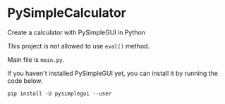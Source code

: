 # PySimpleCalculator
Create a calculator with PySimpleGUI in Python

This project is not allowed to use `eval()` method.

Main file is `main.py`.

If you haven't installed PySimpleGUI yet, you can install it by running the code below.
```
pip install -U pysimplegui --user
```
